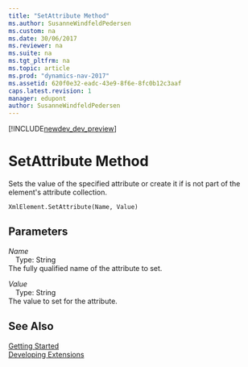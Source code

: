 ```yaml
---
title: "SetAttribute Method"
ms.author: SusanneWindfeldPedersen
ms.custom: na
ms.date: 30/06/2017
ms.reviewer: na
ms.suite: na
ms.tgt_pltfrm: na
ms.topic: article
ms.prod: "dynamics-nav-2017"
ms.assetid: 620f0e32-eadc-43e9-8f6e-8fc0b12c3aaf
caps.latest.revision: 1
manager: edupont
author: SusanneWindfeldPedersen
---
```


[!INCLUDE[newdev_dev_preview](../includes/newdev_dev_preview.md)]

# SetAttribute Method
Sets the value of the specified attribute or create it if is not part of the element's attribute collection.  
```  
XmlElement.SetAttribute(Name, Value)  
```  
## Parameters
*Name*    
&emsp;Type: String  
The fully qualified name of the attribute to set.  
  
*Value*    
&emsp;Type: String  
The value to set for the attribute.  
  
## See Also
[Getting Started](../devenv-get-started.md)  
[Developing Extensions](../devenv-dev-overview.md)  
